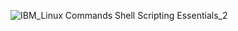 ![IBM_Linux Commands Shell Scripting Essentials_2](https://user-images.githubusercontent.com/79074359/176140794-790a7cc7-25f8-4f16-9255-5550d8fb7292.png)
